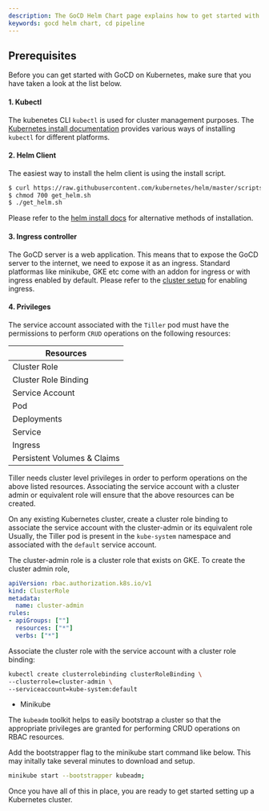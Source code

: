 ```yaml
---
description: The GoCD Helm Chart page explains how to get started with GoCD for kubernetes using Helm.
keywords: gocd helm chart, cd pipeline
---
```


## Prerequisites

Before you can get started with GoCD on Kubernetes, make sure that you have taken a look at the list below. 


#### 1. Kubectl

The kubenetes CLI `kubectl` is used for cluster management purposes. The [Kubernetes install documentation](https://kubernetes.io/docs/tasks/tools/install-kubectl/) provides various ways of installing `kubectl` for different platforms.  

#### 2. Helm Client

The easiest way to install the helm client is using the install script.

```bash
$ curl https://raw.githubusercontent.com/kubernetes/helm/master/scripts/get > get_helm.sh
$ chmod 700 get_helm.sh
$ ./get_helm.sh
```

Please refer to the [helm install docs](https://github.com/kubernetes/helm/blob/master/docs/install.md) for alternative methods of installation.

#### 3. Ingress controller

The GoCD server is a web application. This means that to expose the GoCD server to the internet, we need to expose it as an ingress. Standard platformas like minikube, GKE etc come with an addon for ingress or with ingress enabled by default. Please refer to the [cluster setup](setup_cluster.md) for enabling ingress. 

#### 4. Privileges

The service account associated with the `Tiller` pod must have the permissions to perform `CRUD` operations on the following resources:

| Resources                                     |
| --------------------------------------------- |
| Cluster Role                                  |
| Cluster Role Binding                          |
| Service Account                               |
| Pod                                           |
| Deployments                                   |
| Service                                       |
| Ingress                                       |
| Persistent Volumes & Claims                   |

Tiller needs cluster level privileges in order to perform operations on the above listed resources. Associating the service account with a cluster admin or equivalent role will ensure that the above resources can be created.

On any existing Kubernetes cluster, create a cluster role binding to associate the service account with the cluster-admin or its equivalent role
Usually, the Tiller pod is present in the `kube-system` namespace and associated with the `default` service account.

The cluster-admin role is a cluster role that exists on GKE. To create the cluster admin role,

```yaml
apiVersion: rbac.authorization.k8s.io/v1
kind: ClusterRole
metadata:
  name: cluster-admin
rules:
- apiGroups: [""]
  resources: ["*"]
  verbs: ["*"]
```
Associate the cluster role with the service account with a cluster role binding: 

```bash
kubectl create clusterrolebinding clusterRoleBinding \
--clusterrole=cluster-admin \
--serviceaccount=kube-system:default
```

- Minikube

The `kubeadm` toolkit helps to easily bootstrap a cluster so that the appropriate privileges are granted for performing CRUD operations on RBAC resources.

Add the bootstrapper flag to the minikube start command like below. This may initally take several minutes to download and setup.

```bash
minikube start --bootstrapper kubeadm;
```

Once you have all of this in place, you are ready to get started setting up a Kubernetes cluster. 